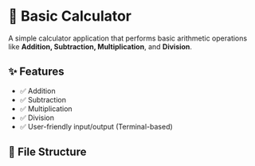 # 🧮 Basic Calculator

A simple calculator application that performs basic arithmetic operations like **Addition, Subtraction, Multiplication**, and **Division**.

## ✨ Features

- ✅ Addition
- ✅ Subtraction
- ✅ Multiplication
- ✅ Division
- ✅ User-friendly input/output (Terminal-based)

## 📂 File Structure

